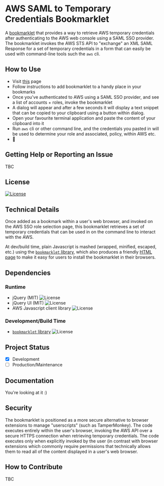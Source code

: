 # AWS SAML to Temporary Credentials Bookmarklet

A [bookmarklet](https://en.wikipedia.org/wiki/Bookmarklet) that provides a way to retrieve AWS temporary credentials after authenticating to the AWS web console using a SAML SSO provider.  The bookmarklet invokes the AWS STS API to \"exchange\" an XML SAML Response for a set of temporary credentials in a form that can easily be used with command-line tools such the `aws` cli.

##  How to Use

* Visit [this](bookmarklet.html) page
* Follow instructions to add bookmarklet to a handy place in your bookmarks
* Once you've authenticated to AWS using a SAML SSO provider, and see a list of accounts + roles, invoke the bookmarklet
* A dialog will appear and after a few seconds it will display a text snippet that can be copied to your clipboard using a button within dialog.
* Open your favourite terminal application and paste the content of your clipboard into it
* Run `aws` cli or other command line, and the credentials you pasted in will be used to determine your role and associated, policy, within AWS etc.
* :muscle:  

## Getting Help or Reporting an Issue

TBC


## License
[![License](https://img.shields.io/badge/License-Apache%202.0-blue.svg)](./LICENSE)


## Technical Details

Once added as a bookmark within a user's web browser, and invoked on the AWS SSO role selection page, this bookmarklet retrieves a set of temporary credentials that can be used in on the command line to interact with the AWS.

At dev/build time, plain Javascript is mashed (wrapped, minified, escaped, etc.) using the [`bookmarklet` library](https://www.npmjs.com/package/bookmarklet), which also produces a friendly [HTML page](bookmarklet.html) to make it easy for users to install the bookmarklet in their browsers.        


## Dependencies

### Runtime
* jQuery (MIT) ![License](https://img.shields.io/badge/License-MIT-green.svg)
* jQuery UI (MIT) ![License](https://img.shields.io/badge/License-MIT-green.svg)
* AWS Javascript client library ![License](https://img.shields.io/badge/License-Apache%202.0-blue.svg)

### Development/Build Time

* [`bookmarklet` library](https://www.npmjs.com/package/bookmarklet)      ![License](https://img.shields.io/badge/License-MIT-green.svg)

## Project Status
- [x] Development
- [ ] Production/Maintenance

## Documentation

You're looking at it :)

## Security

The bookmarklet is positioned as a more secure alternative to browser extensions to manage "userscripts" (such as TamperMonkey).  The code executes entirely within the user's browser, invoking the AWS API over a secure HTTPS connection when retrieving temporary credentials.  The code executes only when explicitly invoked by the user (in contrast with browser extensions which commonly require permissions that technically allows them to read all of the content displayed in a user's web browser.


## How to Contribute
 
TBC
